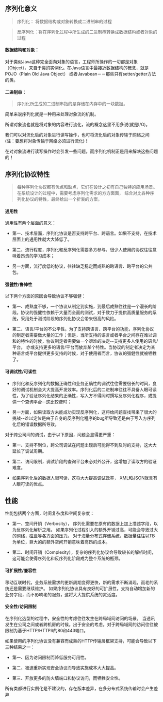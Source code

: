## 序列化意义

> 序列化： 将数据结构或对象转换成二进制串的过程



> 反序列化：将在序列化过程中所生成的二进制串转换成数据结构或者对象的过程



#### 数据结构和对象：

​	 对于类似Java这种完全面向对象的语言，工程师所操作的一切都是对象（Object），来自于类的实例化。在Java语言中最接近数据结构的概念，就是POJO（Plain Old Java Object） 或者Javabean－－那些只有setter/getter方法的类。

####  二进制串：

> 序列化所生成的二进制串指的是存储在内存中的一块数据。

简单来说序列化就是一种用来处理对象流的机制。

​	所谓对象流也就是将对象的内容进行流化，流的概念这里不用多说(就是I/O)。

​	我们可以对流化后的对象进行读写操作，也可将流化后的对象传输于网络之间(注：要想将对象传输于网络必须进行流化)！

​	在对对象流进行读写操作时会引发一些问题，而序列化机制正是用来解决这些问题的！

## 序列化协议特性

> 每种序列化协议都有优点和缺点，它们在设计之初有自己独特的应用场景。 在系统设计的过程中，需要考虑序列化需求的方方面面， 综合对比各种序列化协议的特性，最终给出一个折衷的方案。

#### 通用性

 通用性有两个层面的意义：

* 第一、技术层面，序列化协议是否支持跨平台、跨语言。如果不支持，在技术层面上的通用性就大大降低了。

* 第二、流行程度，序列化和反序列化需要多方参与，很少人使用的协议往往意味着昂贵的学习成本；

* 另一方面，流行度低的协议，往往缺乏稳定而成熟的跨语言、跨平台的公共包。

#### 强健性/鲁棒性

 以下两个方面的原因会导致协议不够强健：

* 第一、成熟度不够，一个协议从制定到实施，到最后成熟往往是一个漫长的阶段。协议的强健性依赖于大量而全面的测试，对于致力于提供高质量服务的系统，采用处于测试阶段的序列化协议会带来很高的风险。

* 第二、语言/平台的不公平性。为了支持跨语言、跨平台的功能，序列化协议的制定者需要做大量的工作；但是，当所支持的语言或者平台之间存在难以调和的特性的时候，协议制定者需要做一个艰难的决定--支持更多人使用的语言/平台， 亦或支持更多的语言/平台而放弃某个特性。当协议的制定者决定为某种语言或平台提供更多支持的时候，对于使用者而言，协议的强健性就被牺牲了。

####  可调试性/可读性

* 序列化和反序列化的数据正确性和业务正确性的调试往往需要很长的时间，良好的调试机制会大大提高开发效率。序列化后的二进制串往往不具备人眼可读性，为了验证序列化结果的正确性，写入方不得同时撰写反序列化程序，或提供一个查询平台--这比较费时；

* 另一方面，如果读取方未能成功实现反序列化，这将给问题查找带来了很大的挑战--难以定位是由于自身的反序列化程序的bug所导致还是由于写入方序列化后的错误数据所导致。

对于跨公司间的调试，由于以下原因，问题会显得更严重：

* 第一、支持不到位，跨公司调试在问题出现后可能得不到及时的支持，这大大延长了调试周期。

* 第二、访问限制，调试阶段的查询平台未必对外公开，这增加了读取方的验证难度。

* 如果序列化后的数据人眼可读，这将大大提高调试效率， XML和JSON就具有人眼可读的优点。



## 性能

性能包括两个方面，时间复杂度和空间复杂度：

* 第一、空间开销（Verbosity）， 序列化需要在原有的数据上加上描述字段，以为反序列化解析之用。 如果序列化过程引入的额外开销过高，可能会导致过大的网络，磁盘等各方面的压力。 对于海量分布式存储系统，数据量往往以TB为单位，巨大的的额外空间开销意味着高昂的成本。

* 第二、时间开销（Complexity），复杂的序列化协议会导致较长的解析时间，这可能会使得序列化和反序列化阶段成为整个系统的瓶颈。

#### 可扩展性/兼容性

 移动互联时代，业务系统需求的更新周期变得更快，新的需求不断涌现，而老的系统还是需要继续维护。 如果序列化协议具有良好的可扩展性，支持自动增加新的业务字段，而不影响老的服务，这将大大提供系统的灵活度。

#### 安全性/访问限制

在序列化选型的过程中，安全性的考虑往往发生在跨局域网访问的场景。 当通讯发生在公司之间或者跨机房的时候，出于安全的考虑，对于跨局域网的访问往往被限制为基于HTTP/HTTPS的80和443端口。

 如果使用的序列化协议没有兼容而成熟的HTTP传输层框架支持，可能会导致以下三种结果之一：

* 第一、因为访问限制而降低服务可用性。

* 第二、被迫重新实现安全协议而导致实施成本大大提高。

* 第三、开放更多的防火墙端口和协议访问，而牺牲安全性。

所有类都进行实例化是不建议的，存在版本差异，在多分布式系统传输时会产生差异